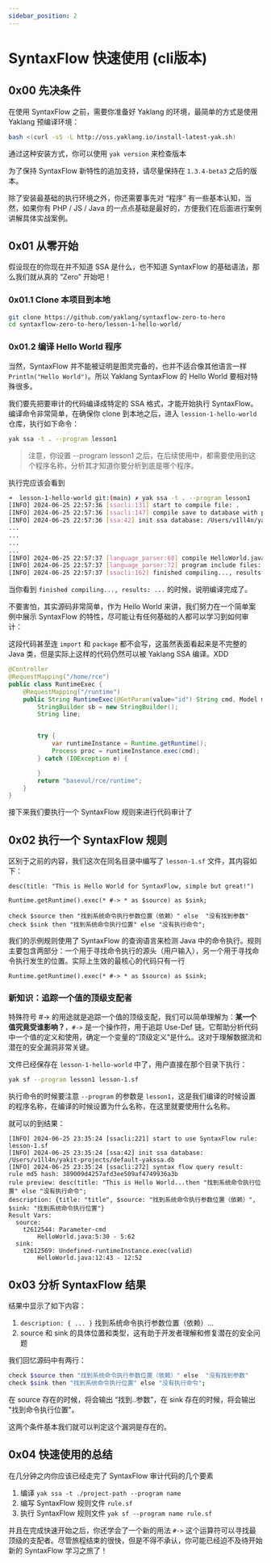 ```yaml
---
sidebar_position: 2
---
```

# SyntaxFlow 快速使用 (cli版本)

## 0x00 先决条件

在使用 SyntaxFlow 之前，需要你准备好 Yaklang 的环境，最简单的方式是使用 Yaklang 预编译环境：

```bash
bash <(curl -sS -L http://oss.yaklang.io/install-latest-yak.sh)
```

通过这种安装方式，你可以使用 `yak version` 来检查版本

为了保持 SyntaxFlow 新特性的追加支持，请尽量保持在 `1.3.4-beta3` 之后的版本。

除了安装最基础的执行环境之外，你还需要事先对 “程序” 有一些基本认知，当然，如果你有 PHP / JS / Java 的一点点基础是最好的，方便我们在后面进行案例讲解具体实战案例。

## 0x01 从零开始

假设现在的你现在并不知道 SSA 是什么，也不知道 SyntaxFlow 的基础语法，那么我们就从真的 “Zero” 开始吧！

### 0x01.1 Clone 本项目到本地

```bash
git clone https://github.com/yaklang/syntaxflow-zero-to-hero
cd syntaxflow-zero-to-hero/lesson-1-hello-world/
```

### 0x01.2 编译 Hello World 程序

当然，SyntaxFlow 并不能被证明是图灵完备的，也并不适合像其他语言一样 `Println("Hello World")`。所以 Yaklang SyntaxFlow 的 Hello World 要相对特殊很多。

我们要先把要审计的代码编译成特定的 SSA 格式，才能开始执行 SyntaxFlow。编译命令非常简单，在确保你 clone 到本地之后，进入 `lession-1-hello-world` 仓库，执行如下命令：

```bash
yak ssa -t . --program lesson1
```

> 注意，你设置 --program lesson1 之后，在后续使用中，都需要使用到这个程序名称，分析其才知道你要分析到底是哪个程序。

执行完应该会看到

```bash
➜  lesson-1-hello-world git:(main) ✗ yak ssa -t . --program lesson1
[INFO] 2024-06-25 22:57:36 [ssacli:131] start to compile file: .
[INFO] 2024-06-25 22:57:36 [ssacli:147] compile save to database with program name: lesson1
[INFO] 2024-06-25 22:57:36 [ssa:42] init ssa database: /Users/v1ll4n/yakit-projects/default-yakssa.db
...
...
...
...
[INFO] 2024-06-25 22:57:37 [language_parser:68] compile HelloWorld.java cost: 309.695625ms
[INFO] 2024-06-25 22:57:37 [language_parser:72] program include files: 2 will not be as the entry from project
[INFO] 2024-06-25 22:57:37 [ssacli:162] finished compiling..., results: 1
```

当你看到 `finished compiling..., results: ...` 的时候，说明编译完成了。

不要害怕，其实源码非常简单，作为 Hello World 来讲，我们努力在一个简单案例中展示 SyntaxFlow 的特性，尽可能让有任何基础的人都可以学习到如何审计：

这段代码甚至连 `import` 和 `package` 都不会写，这虽然表面看起来是不完整的 Java 类，但是实际上这样的代码仍然可以被 Yaklang SSA 编译。XDD

```java
@Controller
@RequestMapping("/home/rce")
public class RuntimeExec {
    @RequestMapping("/runtime")
    public String RuntimeExec(@GetParam(value="id") String cmd, Model model) {
        StringBuilder sb = new StringBuilder();
        String line;


        try {
            var runtimeInstance = Runtime.getRuntime();
            Process proc = runtimeInstance.exec(cmd);
        } catch (IOException e) {

        }
        return "basevul/rce/runtime";
    }
}
```

接下来我们要执行一个 SyntaxFlow 规则来进行代码审计了

## 0x02 执行一个 SyntaxFlow 规则

区别于之前的内容，我们这次在同名目录中编写了 `lesson-1.sf` 文件，其内容如下：

```log
desc(title: "This is Hello World for SyntaxFlow, simple but great!")

Runtime.getRuntime().exec(* #-> * as $source) as $sink;

check $source then "找到系统命令执行参数位置（依赖）" else  "没有找到参数"
check $sink then "找到系统命令执行位置" else "没有执行命令";
```

我们的示例规则使用了 SyntaxFlow 的查询语言来检测 Java 中的命令执行。规则主要包含两部分：一个用于寻找命令执行的源头（用户输入），另一个用于寻找命令执行发生的位置。实际上生效的最核心的代码只有一行

`Runtime.getRuntime().exec(* #-> * as $source) as $sink;`

### 新知识：追踪一个值的顶级支配者

特殊符号 #-> 的用途就是追踪一个值的顶级支配，我们可以简单理解为：**某一个值究竟受谁影响？**，`#->` 是一个操作符，用于追踪 Use-Def 链。它帮助分析代码中一个值的定义和使用，确定一个变量的“顶级定义”是什么。这对于理解数据流和潜在的安全漏洞非常关键。

文件已经保存在 `lesson-1-hello-world` 中了，用户直接在那个目录下执行：

```bash
yak sf --program lesson1 lesson-1.sf
```

执行命令的时候要注意 `--program` 的参数是 `lesson1`，这是我们编译的时候设置的程序名称，在编译的时候设置为什么名称，在这里就要使用什么名称。

就可以的到结果：

```
[INFO] 2024-06-25 23:35:24 [ssacli:221] start to use SyntaxFlow rule: lesson-1.sf
[INFO] 2024-06-25 23:35:24 [ssa:42] init ssa database: /Users/v1ll4n/yakit-projects/default-yakssa.db
[INFO] 2024-06-25 23:35:24 [ssacli:272] syntax flow query result:
rule md5 hash: 389009d4257afd3ee509af4749936a3b
rule preview: desc(title: "This is Hello World...then "找到系统命令执行位置" else "没有执行命令";
description: {title: "title", $source: "找到系统命令执行参数位置（依赖）", $sink: "找到系统命令执行位置"}
Result Vars:
  source:
    t2612544: Parameter-cmd
        HelloWorld.java:5:30 - 5:62
  sink:
    t2612569: Undefined-runtimeInstance.exec(valid)
        HelloWorld.java:12:43 - 12:52

```

## 0x03 分析 SyntaxFlow 结果

结果中显示了如下内容：

1. `description: { ... }` 找到系统命令执行参数位置（依赖）...
1. source 和 sink 的具体位置和类型，这有助于开发者理解和修复潜在的安全问题

我们回忆源码中有两行：

```bash
check $source then "找到系统命令执行参数位置（依赖）" else  "没有找到参数"
check $sink then "找到系统命令执行位置" else "没有执行命令"; 
```

在 source 存在的时候，将会输出 “找到..参数”，在 sink 存在的时候，将会输出 "找到命令执行位置"。

这两个条件基本我们就可以判定这个漏洞是存在的。

## 0x04 快速使用的总结

在几分钟之内你应该已经走完了 SyntaxFlow 审计代码的几个要素

1. 编译 `yak ssa -t ./project-path --program name`
1. 编写 SyntaxFlow 规则文件 `rule.sf`
1. 执行 SyntaxFlow 规则文件 `yak sf --program name rule.sf`

并且在完成快速开始之后，你还学会了一个新的用法 `#->` 这个运算符可以寻找最顶级的支配者。尽管旅程结束的很快，但是不得不承认，你可能已经迫不及待开始新的 SyntaxFlow 学习之旅了！
